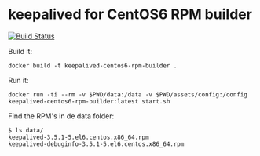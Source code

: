 # keepalived for CentOS6 RPM builder

[![Build Status](https://travis-ci.org/yoramvandevelde/docker-keepalived-centos6-rpm-builder.svg?branch=master)](https://travis-ci.org/yoramvandevelde/docker-keepalived-centos6-rpm-builder)

Build it:
```
docker build -t keepalived-centos6-rpm-builder .
```

Run it:
```
docker run -ti --rm -v $PWD/data:/data -v $PWD/assets/config:/config keepalived-centos6-rpm-builder:latest start.sh
```

Find the RPM's in de data folder:
```
$ ls data/ 
keepalived-3.5.1-5.el6.centos.x86_64.rpm  
keepalived-debuginfo-3.5.1-5.el6.centos.x86_64.rpm
```
